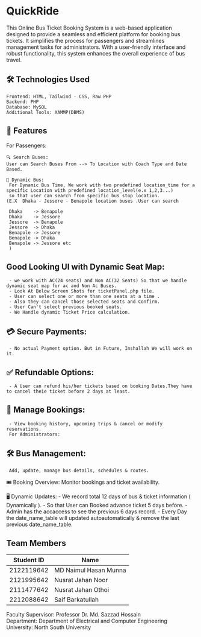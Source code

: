 # QuickRide
This Online Bus Ticket Booking System is a web-based application designed to provide a seamless and efficient platform for booking bus tickets. It simplifies the process for passengers and streamlines management tasks for administrators. With a user-friendly interface and robust functionality, this system enhances the overall experience of bus travel.

## 🛠️ Technologies Used

    Frontend: HTML, Tailwind - CSS, Raw PHP
    Backend: PHP
    Database: MySQL 
    Additional Tools: XAMMP(DBMS)
## 🚀 Features
For Passengers:

    🔍 Search Buses:
    User can Search Buses From --> To Location with Coach Type and Date Based.

    🚌 Dynamic Bus:
     For Dynamic Bus Time, We work with two predefined location_time for a specific Location with predefined location_level(e.x 1,2,3...) 
     so that user can search from specific bus stop location.
    (E.X  Dhaka - Jessore - Benapole location buses .User can search

     Dhaka    -> Benapole
     Dhaka    -> Jessore
     Jessore  -> Benapole
     Jessore  -> Dhaka
     Benapole -> Jessore
     Benapole -> Dhaka
     Benapole -> Jessore etc
     )
## Good Looking UI with Dynamic Seat Map:
     - we work with AC(24 seats) and Non AC(32 Seats) So that we handle dynamic seat map for ac and Non Ac Buses.
     - Look At Below Screen Shots for ticketPanel.php file. 
     - User can select one or more than one seats at a time .
     - Also they can cancel those selected seats and Confirm.
     - User Can't select previous booked seats.
     - We Handle dynamic Ticket Price calculation. 
## 💳 Secure Payments: 
     - No actual Payment option. But in Future, Inshallah We will work on it.

## ✅ Refundable Options:
     - A User can refund his/her tickets based on booking Dates.They have to cancel theie ticket before 2 days at least.
## 📂 Manage Bookings:
     - View booking history, upcoming trips & cancel or modify reservations.
     For Administrators:

## 🛠️ Bus Management: 
     Add, update, manage bus details, schedules & routes.

🎟️ Booking Overview:
     Monitor bookings and ticket availability.

🖥️ Dynamic Updates:
    - We record total 12 days of bus & ticket information ( Dynamically ).
    - So that User can Booked advance ticket  5 days before.
    - Admin has the accaccess to see the previous 6 days record.
    - Every Day the date_name_table will updated autoautomatically & remove the last previous date_name_table.


## Team Members

| Student ID  | Name                     |
|-------------|--------------------------|
| 2122119642  | MD Naimul Hasan Munna    |
| 2121995642  | Nusrat Jahan Noor        |
| 2111477642  | Nusrat Jahan Othoi       |
| 2212088642  | Saif Barkatullah         |

Faculty Supervisor: Professor Dr. Md. Sazzad Hossain </br>
Department: Department of Electrical and Computer Engineering </br>
University: North South University </br>



